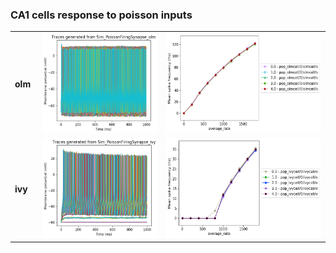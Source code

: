 ### CA1 cells response to poisson inputs 
<table>
<tr>
  <td width=30><b>olm</b></td>
  <td><a href="pois_traces_olm.png">
    <img alt="?" src="pois_traces_olm.png" height="160"/></a>
  </td>
  <td><a href="pois_traces_average_rate_olm.png">
    <img alt="?" src="pois_traces_average_rate_olm.png" height="160"/></a>
  </td>
<tr>
<tr>
  <td width=30><b>ivy</b></td>
  <td><a href="pois_traces_ivy.png">
    <img alt="?" src="pois_traces_ivy.png" height="160"/></a>
  </td>
  <td><a href="pois_traces_average_rate_ivy.png">
    <img alt="?" src="pois_traces_average_rate_ivy.png" height="160"/></a>
  </td>
<tr>
